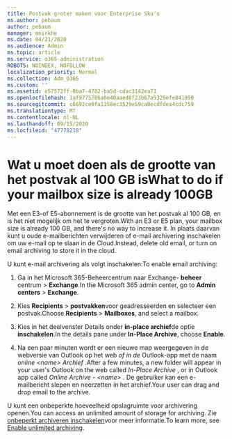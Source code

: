 ```yaml
---
title: Postvak groter maken voor Enterprise Sku's
ms.author: pebaum
author: pebaum
manager: mnirkhe
ms.date: 04/21/2020
ms.audience: Admin
ms.topic: article
ms.service: o365-administration
ROBOTS: NOINDEX, NOFOLLOW
localization_priority: Normal
ms.collection: Adm_O365
ms.custom: ''
ms.assetid: e57572ff-0ba7-4782-ba5d-cdac3142ea71
ms.openlocfilehash: 1af9775706a6e40aaed8f23b67a9329efe841090
ms.sourcegitcommit: c6692ce0fa1358ec3529e59ca0ecdfdea4cdc759
ms.translationtype: MT
ms.contentlocale: nl-NL
ms.lasthandoff: 09/15/2020
ms.locfileid: "47778218"
---
```

# <a name="what-to-do-if-your-mailbox-size-is-already-100gb"></a><span data-ttu-id="fabc8-102">Wat u moet doen als de grootte van het postvak al 100 GB is</span><span class="sxs-lookup"><span data-stu-id="fabc8-102">What to do if your mailbox size is already 100GB</span></span>

<span data-ttu-id="fabc8-103">Met een E3-of E5-abonnement is de grootte van het postvak al 100 GB, en is het niet mogelijk om het te vergroten.</span><span class="sxs-lookup"><span data-stu-id="fabc8-103">With an E3 or E5 plan, your mailbox size is already 100 GB, and there's no way to increase it.</span></span> <span data-ttu-id="fabc8-104">In plaats daarvan kunt u oude e-mailberichten verwijderen of e-mail archivering inschakelen om uw e-mail op te slaan in de Cloud.</span><span class="sxs-lookup"><span data-stu-id="fabc8-104">Instead, delete old email, or turn on email archiving to store it in the cloud.</span></span> 
  
<span data-ttu-id="fabc8-105">U kunt e-mail archivering als volgt inschakelen:</span><span class="sxs-lookup"><span data-stu-id="fabc8-105">To enable email archiving:</span></span>
  
1. <span data-ttu-id="fabc8-106">Ga in het Microsoft 365-Beheercentrum naar Exchange- **beheer** centrum \> **Exchange**.</span><span class="sxs-lookup"><span data-stu-id="fabc8-106">In the Microsoft 365 admin center, go to **Admin centers** \> **Exchange**.</span></span> 
    
2. <span data-ttu-id="fabc8-107">Kies **Recipients** \> **postvakken**voor geadresseerden en selecteer een postvak.</span><span class="sxs-lookup"><span data-stu-id="fabc8-107">Choose **Recipients** \> **Mailboxes**, and select a mailbox.</span></span> 
    
3. <span data-ttu-id="fabc8-108">Kies in het deelvenster Details onder **in-place archief**de optie **inschakelen**.</span><span class="sxs-lookup"><span data-stu-id="fabc8-108">In the details pane under **In-Place Archive**, choose **Enable**.</span></span> 
    
4. <span data-ttu-id="fabc8-109">Na een paar minuten wordt er een nieuwe map weergegeven in de webversie van Outlook op het web *of in de* Outlook-app met de naam *online \<name\> Archief* .</span><span class="sxs-lookup"><span data-stu-id="fabc8-109">After a few minutes, a new folder will appear in your user's Outlook on the web called  *In-Place Archive*  , or in Outlook app called  *Online Archive - \<name\>*  .</span></span> <span data-ttu-id="fabc8-110">De gebruiker kan een e-mailbericht slepen en neerzetten in het archief.</span><span class="sxs-lookup"><span data-stu-id="fabc8-110">Your user can drag and drop email to the archive.</span></span> 
    
<span data-ttu-id="fabc8-111">U kunt een onbeperkte hoeveelheid opslagruimte voor archivering openen.</span><span class="sxs-lookup"><span data-stu-id="fabc8-111">You can access an unlimited amount of storage for archiving.</span></span> <span data-ttu-id="fabc8-112">Zie [onbeperkt archiveren inschakelen](https://docs.microsoft.com/microsoft-365/compliance/enable-unlimited-archiving)voor meer informatie.</span><span class="sxs-lookup"><span data-stu-id="fabc8-112">To learn more, see [Enable unlimited archiving](https://docs.microsoft.com/microsoft-365/compliance/enable-unlimited-archiving).</span></span>
  

